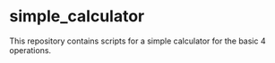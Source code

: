 # simple_calculator
This repository contains scripts for a simple calculator for the basic 4 operations.
